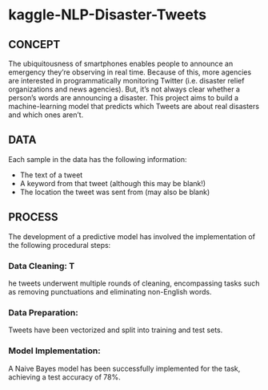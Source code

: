# kaggle-NLP-Disaster-Tweets

## CONCEPT
The ubiquitousness of smartphones enables people to announce an emergency they’re observing in real time. Because of this, more agencies are interested in programmatically monitoring Twitter (i.e. disaster relief organizations and news agencies). But, it’s not always clear whether a person’s words are announcing a disaster. This project aims to build a machine-learning model that predicts which Tweets are about real disasters and which ones aren’t.

## DATA
Each sample in the data has the following information:

* The text of a tweet
* A keyword from that tweet (although this may be blank!)
* The location the tweet was sent from (may also be blank)

## PROCESS
The development of a predictive model has involved the implementation of the following procedural steps:

### Data Cleaning: T
he tweets underwent multiple rounds of cleaning, encompassing tasks such as removing punctuations and eliminating non-English words.
### Data Preparation: 
Tweets have been vectorized and split into training and test sets.
### Model Implementation: 
A Naive Bayes model has been successfully implemented for the task, achieving a test accuracy of 78%.
